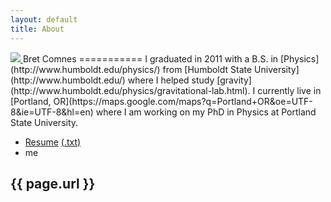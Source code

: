 ```yaml
---
layout: default
title: About
---
```

<a class="pull-right" href="#">
<img src="http://farm6.staticflickr.com/5111/5914206691_f014912197_m.jpg" class="img-polaroid">
</a>
Bret Comnes
===========
I graduated in 2011 with a B.S. in [Physics](http://www.humboldt.edu/physics/) from [Humboldt State University](http://www.humboldt.edu/) where I helped study [gravity](http://www.humboldt.edu/physics/gravitational-lab.html).  I currently live in [Portland, OR](https://maps.google.com/maps?q=Portland+OR&oe=UTF-8&ie=UTF-8&hl=en) where I am working on my PhD in Physics at Portland State University.

*   [Resume](/files/Bret-Comnes-Public.pdf) [(.txt)](/files/Bret-Comnes-Public.txt)
*   <script type="text/javascript" src="/js/email.js"> </script> me
<h2>{{ page.url }}</h2>